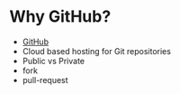 # Why GitHub?


* [GitHub](https://github.com/)
* Cloud based hosting for Git repositories
* Public vs Private
* fork
* pull-request


